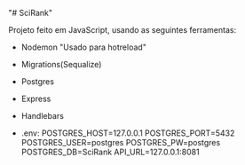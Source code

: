 "# SciRank" 

Projeto feito em JavaScript, usando as seguintes ferramentas:
- Nodemon "Usado para hotreload"
- Migrations(Sequalize)
- Postgres
- Express
- Handlebars

- .env:
    POSTGRES_HOST=127.0.0.1
    POSTGRES_PORT=5432
    POSTGRES_USER=postgres
    POSTGRES_PW=postgres
    POSTGRES_DB=SciRank
    API_URL=127.0.0.1:8081
